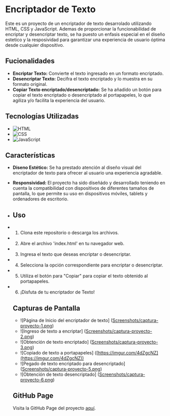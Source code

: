 # Encriptador de Texto

Este es un proyecto de un encriptador de texto desarrolado utilizando HTML, CSS y JavaScript. Ademas de proporcionar la funcionabilidad de encriptar y desencriptar texto, se ha puesto un enfasis especial en el diseño estetico y la resposividad para garantizar una experiencia de usuario óptima desde cualquier dispositivo.

## Fucionalidades

- **Encriptar Texto:** Convierte el texto ingresado en un formato encriptado.
- **Desencriptar Texto:** Decifra el texto encriptado y lo muestra en su formato original.
- **Copiar Texto encriptado/desencriptado:** Se ha añadido un botón para copiar el texto encriptado o desencriptado al portapapeles, lo que agiliza y/o facilita la experiencia del usuario.

## Tecnologías Utilizadas

- ![HTML](https://img.shields.io/badge/HTML5-E34F26?style=for-the-badge&logo=html5&logoColor=white)
- ![CSS](https://img.shields.io/badge/CSS3-1572B6?style=for-the-badge&logo=css3&logoColor=white)
- ![JavaScript](https://img.shields.io/badge/JavaScript-F7DF1E?style=for-the-badge&logo=javascript&logoColor=black)

## Características

- **Diseno Estético:** Se ha prestado atención al diseño visual del encriptador de texto para ofrecer al usuario una experiencia agradable.
- **Responsividad:** El proyecto ha sido diseñádo y desarrollado teniendo en cuenta la compatibilidad con dispositivos de diferentes tamaños de pantalla, lo que permite su uso en dispositivos móviles, tablets y ordenadores de escritorio.

- ## Uso

- 1. Clona este repositorio o descarga los archivos.
- 2. Abre el archivo 'index.html' en tu navegador web.
- 3. Ingresa el texto que deseas encriptar o desencriptar.
- 4. Selecciona la opción correspondiente para encriptar o desencriptar.
- 5. Utiliza el botón para "Copiar" para copiar el texto obtenido al portapapeles.
- 6. ¡Disfuta de tu encriptador de Texto!
 
  ## Capturas de Pantalla

  - ![Página de Inicio del encriptador de texto] ([Screenshots/captura-proyecto-1.png](https://imgur.com/SHDms2r))
  - ![Ingreso de texto a encriptar] ([Screenshots/captura-proyecto-2.png](https://imgur.com/hJRzRYq))
  - ![Obtención de texto encriptado] ([Screenshots/captura-proyecto-3.png](https://imgur.com/fGKXWMT))
  - ![Copiado de texto a portapapeles] ([https://imgur.com/4dZgcNZ](https://imgur.com/4dZgcNZ))
  - ![Pegado de texto encriptado para desencriptado] ([Screenshots/captura-proyecto-5.png](https://imgur.com/VvKztMx))
  - ![Obtención de texto desencriptado] ([Screenshots/captura-proyecto-6.png](https://imgur.com/1U90i5k))

  ## GitHub Page

  Visita la GitHub Page del proyecto [aquí](https://tomasgonzaa.github.io/Challenge-Encriptador-de-Texto/).
